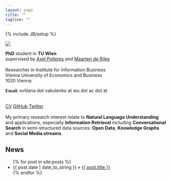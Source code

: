 ```yaml
---
layout: page
title: ""
tagline: ""
---
```

{% include JB/setup %}

<div style="display:block;text-align:left"><a href="./img/sv.jpg" imageanchor="1"><img src="https://sites.google.com/site/svitlanv/home/svitlana-vakulenko.jpg" border="0"></a></div>

<strong>PhD</strong> student in <strong>TU Wien</strong><br>
supervised by <a href="http://polleres.net" target="_blank">Axel Polleres</a> and <a href="https://staff.fnwi.uva.nl/m.derijke/" target="_blank">Maarten de Rijke</a><br>
<br>
Researcher in Institute for Information Business<br>
Vienna University of Economics and Business<br>
<span>1020 Vienna<br>


<font face="Candara"><b>Email:</b> </font><span>svitlana dot vakulenko<span> at </span>wu dot ac<span> dot </span>at<br>


<br>
<a href="./pdfs/CV_Vakulenko.pdf" target="_blank">CV</a> <a href="https://github.com/svakulenk0" target="_blank">GitHub</a> <a href="https://twitter.com/svakulenk0" target="_blank">Twitter</a>
<br>


<br>
My primary research interest relate to <b>Natural Language Understanding</b> and applications, especially <b>Information Retrieval</b> including <b>Conversational Search</b> in semi-structured data sources: <b>Open Data</b>, <b>Knowledge Graphs</b> and <b>Social Media streams</b>.



## News

<ul class="posts">
  {% for post in site.posts %}
    <li><span>{{ post.date | date_to_string }}</span> &raquo; <a href="{{ BASE_PATH }}{{ post.url }}">{{ post.title }}</a></li>
  {% endfor %}
</ul>

